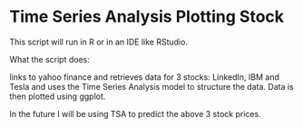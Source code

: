# Time Series Analysis Plotting Stock

This script will run in R or in an IDE like RStudio.

What the script does:

links to yahoo finance and retrieves data for 3 stocks: LinkedIn, IBM and Tesla and uses the Time Series Analysis model to structure the data. Data is then plotted using ggplot.

In the future I will be using TSA to predict the above 3 stock prices.
